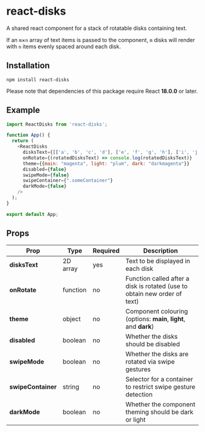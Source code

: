 # react-disks

A shared react component for a stack of rotatable disks containing text.

If an `m`&times;`n` array of text items is passed to the component, `m` disks will render with `n` items evenly spaced around each disk.

## Installation

```shell
npm install react-disks
```

Please note that dependencies of this package require React **18.0.0** or later.

## Example

```js
import ReactDisks from 'react-disks';

function App() {
  return (
    <ReactDisks
      disksText={[['a', 'b', 'c', 'd'], ['e', 'f', 'g', 'h'], ['i', 'j', 'k', 'l']]}
      onRotate={(rotatedDisksText) => console.log(rotatedDisksText)}
      theme={{main: "magenta", light: "plum", dark: "darkmagenta"}}
      disabled={false}
      swipeMode={false}
      swipeContainer={".someContainer"}
      darkMode={false}
    />
  );
}

export default App;
```


## Props

| **Prop**            | **Type**    | **Required**  | **Description**                                                           |
|-------------------- |------------ |-------------- |-------------------------------------------------------------------------- |
| **disksText**       | 2D array    | yes           | Text to be displayed in each disk                                         |
| **onRotate**        | function    | no            | Function called after a disk is rotated (use to obtain new order of text) |
| **theme**           | object      | no            | Component colouring (options: **main**, **light**, and **dark**)          |
| **disabled**        | boolean     | no            | Whether the disks should be disabled                                      |
| **swipeMode**       | boolean     | no            | Whether the disks are rotated via swipe gestures                          |
| **swipeContainer**  | string      | no            | Selector for a container to restrict swipe gesture detection              |
| **darkMode**        | boolean     | no            | Whether the component theming should be dark or light                     |